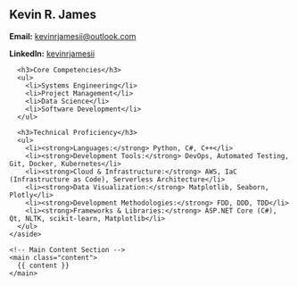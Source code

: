 <!DOCTYPE html>
<html lang="en">
<head>
  <meta charset="UTF-8">
  <meta name="viewport" content="width=device-width, initial-scale=1.0">
  <title>{{ page.title }}</title>
  <link rel="stylesheet" href="{{ '/assets/css/style.css' | relative_url }}">
</head>
<body>
  <div class="container">
    <!-- Sidebar Section -->
    <aside class="sidebar">
      <h2>Kevin R. James</h2>
      <p><strong>Email:</strong> <a href="mailto:kevinrjamesii@outlook.com">kevinrjamesii@outlook.com</a></p>
      <p><strong>LinkedIn:</strong> <a href="https://www.linkedin.com/in/kevinrjamesii" target="_blank">kevinrjamesii</a></p>
      
      <h3>Core Competencies</h3>
      <ul>
        <li>Systems Engineering</li>
        <li>Project Management</li>
        <li>Data Science</li>
        <li>Software Development</li>
      </ul>

      <h3>Technical Proficiency</h3>
      <ul>
        <li><strong>Languages:</strong> Python, C#, C++</li>
        <li><strong>Development Tools:</strong> DevOps, Automated Testing, Git, Docker, Kubernetes</li>
        <li><strong>Cloud & Infrastructure:</strong> AWS, IaC (Infrastructure as Code), Serverless Architecture</li>
        <li><strong>Data Visualization:</strong> Matplotlib, Seaborn, Plotly</li>
        <li><strong>Development Methodologies:</strong> FDD, DDD, TDD</li>
        <li><strong>Frameworks & Libraries:</strong> ASP.NET Core (C#), Qt, NLTK, scikit-learn, Matplotlib</li>
      </ul>
    </aside>

    <!-- Main Content Section -->
    <main class="content">
      {{ content }}
    </main>
  </div>
</body>
</html>
